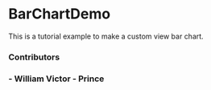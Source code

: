 # BarChartDemo
This is a tutorial example to make a custom view bar chart.
<h3/><b>Contributors</b><h3/>
- William Victor
- Prince
<br/>


